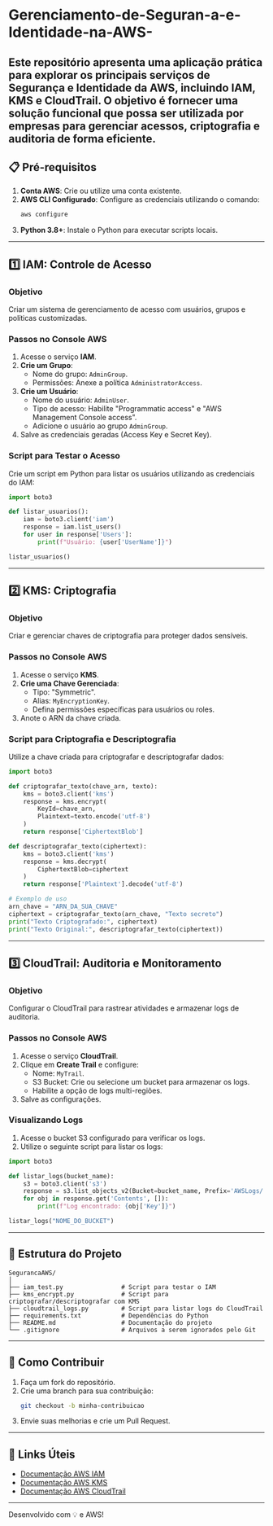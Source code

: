 # Gerenciamento-de-Seguran-a-e-Identidade-na-AWS-
Este repositório apresenta uma aplicação prática para explorar os principais serviços de **Segurança e Identidade** da AWS, incluindo **IAM**, **KMS** e **CloudTrail**. O objetivo é fornecer uma solução funcional que possa ser utilizada por empresas para gerenciar acessos, criptografia e auditoria de forma eficiente.
---

## **📋 Pré-requisitos**

1. **Conta AWS**: Crie ou utilize uma conta existente.
2. **AWS CLI Configurado**: Configure as credenciais utilizando o comando:
   ```bash
   aws configure
   ```
3. **Python 3.8+**: Instale o Python para executar scripts locais.

---

## **1️⃣ IAM: Controle de Acesso**

### **Objetivo**
Criar um sistema de gerenciamento de acesso com usuários, grupos e políticas customizadas.

### **Passos no Console AWS**

1. Acesse o serviço **IAM**.
2. **Crie um Grupo**:
   - Nome do grupo: `AdminGroup`.
   - Permissões: Anexe a política `AdministratorAccess`.
3. **Crie um Usuário**:
   - Nome do usuário: `AdminUser`.
   - Tipo de acesso: Habilite "Programmatic access" e "AWS Management Console access".
   - Adicione o usuário ao grupo `AdminGroup`.
4. Salve as credenciais geradas (Access Key e Secret Key).

### **Script para Testar o Acesso**

Crie um script em Python para listar os usuários utilizando as credenciais do IAM:
```python
import boto3

def listar_usuarios():
    iam = boto3.client('iam')
    response = iam.list_users()
    for user in response['Users']:
        print(f"Usuário: {user['UserName']}")

listar_usuarios()
```

---

## **2️⃣ KMS: Criptografia**

### **Objetivo**
Criar e gerenciar chaves de criptografia para proteger dados sensíveis.

### **Passos no Console AWS**

1. Acesse o serviço **KMS**.
2. **Crie uma Chave Gerenciada**:
   - Tipo: "Symmetric".
   - Alias: `MyEncryptionKey`.
   - Defina permissões específicas para usuários ou roles.
3. Anote o ARN da chave criada.

### **Script para Criptografia e Descriptografia**

Utilize a chave criada para criptografar e descriptografar dados:
```python
import boto3

def criptografar_texto(chave_arn, texto):
    kms = boto3.client('kms')
    response = kms.encrypt(
        KeyId=chave_arn,
        Plaintext=texto.encode('utf-8')
    )
    return response['CiphertextBlob']

def descriptografar_texto(ciphertext):
    kms = boto3.client('kms')
    response = kms.decrypt(
        CiphertextBlob=ciphertext
    )
    return response['Plaintext'].decode('utf-8')

# Exemplo de uso
arn_chave = "ARN_DA_SUA_CHAVE"
ciphertext = criptografar_texto(arn_chave, "Texto secreto")
print("Texto Criptografado:", ciphertext)
print("Texto Original:", descriptografar_texto(ciphertext))
```

---

## **3️⃣ CloudTrail: Auditoria e Monitoramento**

### **Objetivo**
Configurar o CloudTrail para rastrear atividades e armazenar logs de auditoria.

### **Passos no Console AWS**

1. Acesse o serviço **CloudTrail**.
2. Clique em **Create Trail** e configure:
   - Nome: `MyTrail`.
   - S3 Bucket: Crie ou selecione um bucket para armazenar os logs.
   - Habilite a opção de logs multi-regiões.
3. Salve as configurações.

### **Visualizando Logs**

1. Acesse o bucket S3 configurado para verificar os logs.
2. Utilize o seguinte script para listar os logs:
```python
import boto3

def listar_logs(bucket_name):
    s3 = boto3.client('s3')
    response = s3.list_objects_v2(Bucket=bucket_name, Prefix='AWSLogs/')
    for obj in response.get('Contents', []):
        print(f"Log encontrado: {obj['Key']}")

listar_logs("NOME_DO_BUCKET")
```

---

## **🌟 Estrutura do Projeto**

```
SegurancaAWS/
│
├── iam_test.py                # Script para testar o IAM
├── kms_encrypt.py             # Script para criptografar/descriptografar com KMS
├── cloudtrail_logs.py         # Script para listar logs do CloudTrail
├── requirements.txt           # Dependências do Python
├── README.md                  # Documentação do projeto
└── .gitignore                 # Arquivos a serem ignorados pelo Git
```

---

## **📜 Como Contribuir**

1. Faça um fork do repositório.
2. Crie uma branch para sua contribuição:
   ```bash
   git checkout -b minha-contribuicao
   ```
3. Envie suas melhorias e crie um Pull Request.

---

## **📎 Links Úteis**

- [Documentação AWS IAM](https://docs.aws.amazon.com/iam/)
- [Documentação AWS KMS](https://docs.aws.amazon.com/kms/)
- [Documentação AWS CloudTrail](https://docs.aws.amazon.com/cloudtrail/)

---

Desenvolvido com 💡 e AWS!
